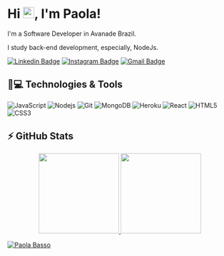 <h1 align = "justify"> Hi <img src="https://media.giphy.com/media/hvRJCLFzcasrR4ia7z/giphy.gif" width="25px">, I'm Paola!</h1>
<p align = "justify">I'm a Software Developer in Avanade Brazil. </p>
<p align = "justify">I study back-end development, especially, NodeJs.</p>

[![Linkedin Badge](https://img.shields.io/badge/-paolabasso-blue?style=flat-square&logo=Linkedin&logoColor=white&link=https://www.linkedin.com/in/paola-basso-421958139/)](https://www.linkedin.com/in/paola-basso-421958139/)
[![Instagram Badge](https://img.shields.io/badge/-paolasbasso-purple?style=flat-square&logo=instagram&logoColor=white&link=https://www.instagram.com/paolasbasso/)](https://www.instagram.com/paolasbasso/)
[![Gmail Badge](https://img.shields.io/badge/-paolasbasso@gmail.com-c14438?style=flat-square&logo=Gmail&logoColor=white&link=mailto:paolasbasso@gmail.com)](mailto:paolasbasso@gmail.com)

## 🚀💻 Technologies & Tools
![JavaScript](https://img.shields.io/badge/-JavaScript-black?style=flat-square&logo=javascript)
![Nodejs](https://img.shields.io/badge/-Nodejs-black?style=flat-square&logo=Node.js)
![Git](https://img.shields.io/badge/-Git-black?style=flat-square&logo=git)
![MongoDB](https://img.shields.io/badge/-MongoDB-black?style=flat-square&logo=mongodb)
![Heroku](https://img.shields.io/badge/-Heroku-430098?style=flat-square&logo=heroku)
![React](https://img.shields.io/badge/-React-black?style=flat-square&logo=react)
![HTML5](https://img.shields.io/badge/-HTML5-E34F26?style=flat-square&logo=html5&logoColor=white)
![CSS3](https://img.shields.io/badge/-CSS3-1572B6?style=flat-square&logo=css3)

## ⚡ GitHub Stats
<div align="center">
  <a href="https://github.com/paolabasso">
  <img height="180em" src="https://github-readme-stats.vercel.app/api?username=paolabasso&show_icons=true&theme=dracula&include_all_commits=true&count_private=true"/>
  <img height="180em" src="https://github-readme-stats.vercel.app/api/top-langs/?username=paolabasso&layout=compact&langs_count=7&theme=dracula"/>
</div>
  
  
  
<p align="left"><img src="https://komarev.com/ghpvc/?username=paolabasso" alt="Paola Basso" /></p>

